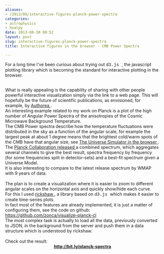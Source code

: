 ```yaml
---
aliases:
- /2013/08/interactive-figures-planck-power-spectra
categories:
- astrophysics
- healpy
date: 2013-08-30 08:52
layout: post
slug: interactive-figures-planck-power-spectra
title: Interactive figures in the browser - CMB Power Spectra

---
```


<p>
 For a long time I've been curious about trying out
 <span style="font-family: Courier New, Courier, monospace;">
  d3.js
 </span>
 , the javascript plotting library which is becoming the standard for interactive plotting in the browser.
 <br/>
</p>
<div>
 <br/>
</div>
<div>
 What is really appealing is the capability of sharing with other people powerful interactive visualization simply via the link to a web page. This will hopefully be the future of scientific publications, as envisioned, for example, by
 <a href="https://www.authorea.com/">
  Authorea
 </a>
 .
</div>
<div>
 <a name="more">
 </a>
 An interesting example related to my work on Planck is a plot of the high number of Angular Power Spectra of the anisotropies of the Cosmic Microwave Background Temperature.
</div>
<div>
 The CMB Power spectra describe how the temperature fluctuations were distributed in the sky as a function of the angular scale, for example the largest peak at about 1 degree means that the brightest cold/warm spots of the CMB have that angular size, see
 <a href="http://www.strudel.org.uk/blog/astro/001030.shtml">
  The Universe Simulator in the browser
 </a>
 .
</div>
<div>
 The
 <a href="http://irsa.ipac.caltech.edu/data/Planck/release_1/ancillary-data/">
  Planck Collaboration released
 </a>
 a combined spectrum, which aggregates several channels to give the best result, spectra frequency by frequency (for some frequencies split in detector-sets) and a best-fit spectrum given a Universe Model.
</div>
<div>
 It is also interesting to compare to the latest release spectrum by WMAP with 9 years of data.
</div>
<div>
 <br/>
</div>
<div>
 The plan is to create a visualization where it is easier to zoom to different angular scales on the horizontal axis and quickly show/hide each curve.
</div>
<div>
 For this I used
 <a href="http://code.shutterstock.com/rickshaw/">
  rickshaw
 </a>
 , a library based on
 <span style="font-family: Courier New, Courier, monospace;">
  d3.js
 </span>
 <span style="font-family: inherit;">
  which makes it easier to create time-series plots.
 </span>
</div>
<div>
 <span style="font-family: inherit;">
  In fact most of the features are already implemented, it is just a matter of configuring them, see the code on github:
 </span>
 <a href="https://github.com/zonca/visualize-planck-cl">
  https://github.com/zonca/visualize-planck-cl
 </a>
</div>
<div>
 The most complex task is actually to load all the data, previously converted to JSON, in the background from the server and push them in a data structure which is understood by rickshaw.
</div>
<div>
 <br/>
</div>
<div>
 Check out the result:
</div>
<div style="text-align: center;">
 <b>
  <a href="http://bit.ly/planck-spectra">
   http://bit.ly/planck-spectra
  </a>
 </b>
</div>
<div>
 <br/>
</div>
